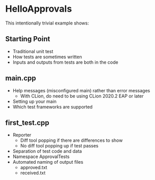 # HelloApprovals

This intentionally trivial example shows:

## Starting Point

* Traditional unit test
* How tests are sometimes written
* Inputs and outputs from tests are both in the code

## main.cpp

* Help messages (misconfigured main) rather than error messages
    * With CLion, do need to be using CLion 2020.2 EAP or later
* Setting up your main
* Which test frameworks are supported

## first_test.cpp

* Reporter
    * Diff tool popping if there are differences to show
    * No diff tool popping up if test passes
* Separation of test code and data
* Namespace ApprovalTests
* Automated naming of output files
    * approved.txt
    * received.txt
